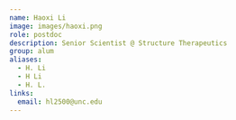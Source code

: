 ```yaml
---
name: Haoxi Li
image: images/haoxi.png
role: postdoc
description: Senior Scientist @ Structure Therapeutics
group: alum
aliases:
  - H. Li
  - H Li
  - H. L.
links:
  email: hl2500@unc.edu
---
```


